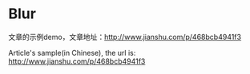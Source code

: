 # Blur
文章的示例demo，文章地址：http://www.jianshu.com/p/468bcb4941f3

Article's sample(in Chinese), the url is: http://www.jianshu.com/p/468bcb4941f3
